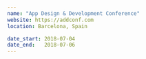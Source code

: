 ```yaml
---
name: "App Design & Development Conference"
website: https://addconf.com
location: Barcelona, Spain

date_start: 2018-07-04
date_end:   2018-07-06
---
```

